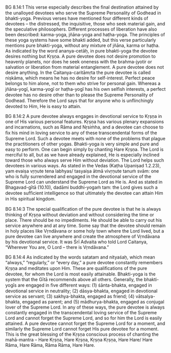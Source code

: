 BG 8.14:1	This verse especially describes the ﬁnal destination attained by the unalloyed devotees who serve the Supreme Personality of Godhead in bhakti-yoga. Previous verses have mentioned four different kinds of devotees – the distressed, the inquisitive, those who seek material gain, and the speculative philosophers. Different processes of liberation have also been described: karma-yoga, jñāna-yoga and haṭha-yoga. The principles of these yoga systems have some bhakti added, but this verse particularly mentions pure bhakti-yoga, without any mixture of jñāna, karma or haṭha. As indicated by the word ananya-cetāḥ, in pure bhakti-yoga the devotee desires nothing but Kṛṣṇa. A pure devotee does not desire promotion to heavenly planets, nor does he seek oneness with the brahma-jyotir or salvation or liberation from material entanglement. A pure devotee does not desire anything. In the Caitanya-caritāmṛta the pure devotee is called niṣkāma, which means he has no desire for self-interest. Perfect peace belongs to him alone, not to them who strive for personal gain. Whereas a jñāna-yogī, karma-yogī or haṭha-yogī has his own selﬁsh interests, a perfect devotee has no desire other than to please the Supreme Personality of Godhead. Therefore the Lord says that for anyone who is unﬂinchingly devoted to Him, He is easy to attain.

BG 8.14:2	A pure devotee always engages in devotional service to Kṛṣṇa in one of His various personal features. Kṛṣṇa has various plenary expansions and incarnations, such as Rāma and Nṛsiṁha, and a devotee can choose to ﬁx his mind in loving service to any of these transcendental forms of the Supreme Lord. Such a devotee meets with none of the problems that plague the practitioners of other yogas. Bhakti-yoga is very simple and pure and easy to perform. One can begin simply by chanting Hare Kṛṣṇa. The Lord is merciful to all, but as we have already explained, He is especially inclined toward those who always serve Him without deviation. The Lord helps such devotees in various ways. As stated in the Vedas (Kaṭha Upaniṣad 1.2.23), yam evaiṣa vṛṇute tena labhyas/ tasyaiṣa ātmā vivṛṇute tanuṁ svām: one who is fully surrendered and engaged in the devotional service of the Supreme Lord can understand the Supreme Lord as He is. And as stated in Bhagavad-gītā (10.10), dadāmi buddhi-yogaṁ tam: the Lord gives such a devotee sufﬁcient intelligence so that ultimately the devotee can attain Him in His spiritual kingdom.

BG 8.14:3	The special qualiﬁcation of the pure devotee is that he is always thinking of Kṛṣṇa without deviation and without considering the time or place. There should be no impediments. He should be able to carry out his service anywhere and at any time. Some say that the devotee should remain in holy places like Vṛndāvana or some holy town where the Lord lived, but a pure devotee can live anywhere and create the atmosphere of Vṛndāvana by his devotional service. It was Śrī Advaita who told Lord Caitanya, “Wherever You are, O Lord – there is Vṛndāvana.”

BG 8.14:4	As indicated by the words satatam and nityaśaḥ, which mean “always,” “regularly,” or “every day,” a pure devotee constantly remembers Kṛṣṇa and meditates upon Him. These are qualiﬁcations of the pure devotee, for whom the Lord is most easily attainable. Bhakti-yoga is the system that the Gītā recommends above all others. Generally, the bhakti-yogīs are engaged in ﬁve different ways: (1) śānta-bhakta, engaged in devotional service in neutrality; (2) dāsya-bhakta, engaged in devotional service as servant; (3) sakhya-bhakta, engaged as friend; (4) vātsalya-bhakta, engaged as parent; and (5) mādhurya-bhakta, engaged as conjugal lover of the Supreme Lord. In any of these ways, the pure devotee is always constantly engaged in the transcendental loving service of the Supreme Lord and cannot forget the Supreme Lord, and so for him the Lord is easily attained. A pure devotee cannot forget the Supreme Lord for a moment, and similarly the Supreme Lord cannot forget His pure devotee for a moment. This is the great blessing of the Kṛṣṇa conscious process of chanting the mahā-mantra – Hare Kṛṣṇa, Hare Kṛṣṇa, Kṛṣṇa Kṛṣṇa, Hare Hare/ Hare Rāma, Hare Rāma, Rāma Rāma, Hare Hare.
